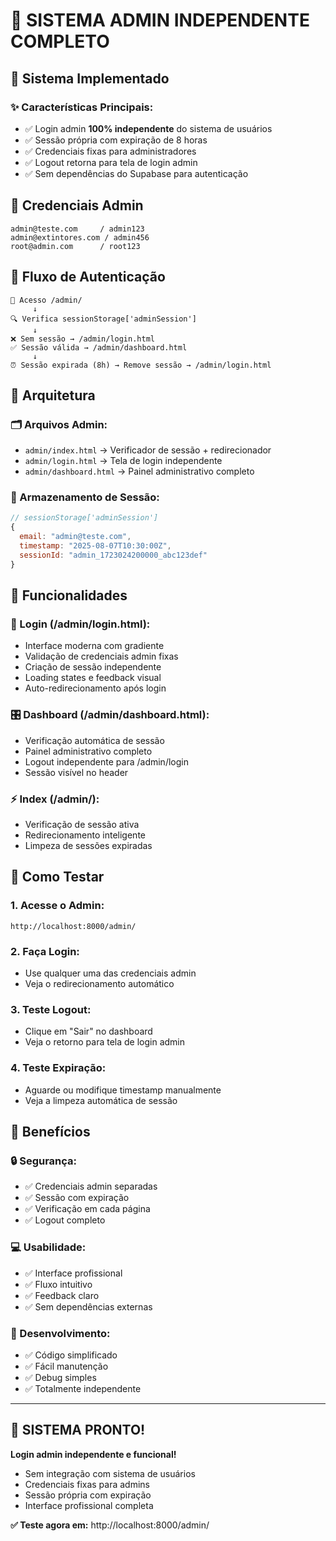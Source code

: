 # 🔐 SISTEMA ADMIN INDEPENDENTE COMPLETO

## 🎯 Sistema Implementado

### **✨ Características Principais:**
- ✅ Login admin **100% independente** do sistema de usuários
- ✅ Sessão própria com expiração de 8 horas
- ✅ Credenciais fixas para administradores
- ✅ Logout retorna para tela de login admin
- ✅ Sem dependências do Supabase para autenticação

## 🔑 Credenciais Admin

```
admin@teste.com     / admin123
admin@extintores.com / admin456  
root@admin.com      / root123
```

## 🌊 Fluxo de Autenticação

```
👤 Acesso /admin/
     ↓
🔍 Verifica sessionStorage['adminSession']
     ↓
❌ Sem sessão → /admin/login.html
✅ Sessão válida → /admin/dashboard.html
     ↓
⏰ Sessão expirada (8h) → Remove sessão → /admin/login.html
```

## 📁 Arquitetura

### **🗂️ Arquivos Admin:**
- `admin/index.html` → Verificador de sessão + redirecionador
- `admin/login.html` → Tela de login independente 
- `admin/dashboard.html` → Painel administrativo completo

### **💾 Armazenamento de Sessão:**
```javascript
// sessionStorage['adminSession']
{
  email: "admin@teste.com",
  timestamp: "2025-08-07T10:30:00Z",
  sessionId: "admin_1723024200000_abc123def"
}
```

## 🔧 Funcionalidades

### **🔐 Login (/admin/login.html):**
- Interface moderna com gradiente
- Validação de credenciais admin fixas
- Criação de sessão independente
- Loading states e feedback visual
- Auto-redirecionamento após login

### **🎛️ Dashboard (/admin/dashboard.html):**
- Verificação automática de sessão
- Painel administrativo completo
- Logout independente para /admin/login
- Sessão visível no header

### **⚡ Index (/admin/):**
- Verificação de sessão ativa
- Redirecionamento inteligente
- Limpeza de sessões expiradas

## 🧪 Como Testar

### **1. Acesse o Admin:**
```
http://localhost:8000/admin/
```

### **2. Faça Login:**
- Use qualquer uma das credenciais admin
- Veja o redirecionamento automático

### **3. Teste Logout:**
- Clique em "Sair" no dashboard
- Veja o retorno para tela de login admin

### **4. Teste Expiração:**
- Aguarde ou modifique timestamp manualmente
- Veja a limpeza automática de sessão

## 🎉 Benefícios

### **🔒 Segurança:**
- ✅ Credenciais admin separadas
- ✅ Sessão com expiração
- ✅ Verificação em cada página
- ✅ Logout completo

### **💻 Usabilidade:**
- ✅ Interface profissional
- ✅ Fluxo intuitivo
- ✅ Feedback claro
- ✅ Sem dependências externas

### **🔧 Desenvolvimento:**
- ✅ Código simplificado
- ✅ Fácil manutenção
- ✅ Debug simples
- ✅ Totalmente independente

---

## 🚀 SISTEMA PRONTO!

**Login admin independente e funcional!**
- Sem integração com sistema de usuários
- Credenciais fixas para admins
- Sessão própria com expiração
- Interface profissional completa

**✅ Teste agora em:** http://localhost:8000/admin/
